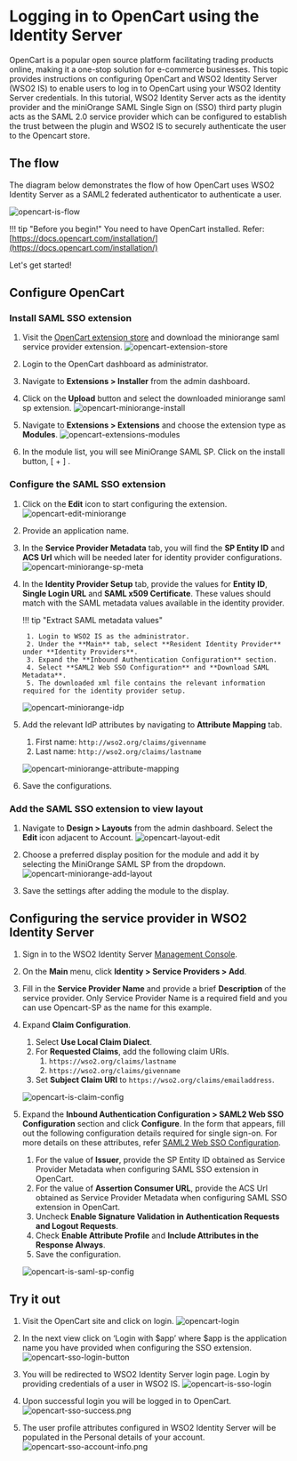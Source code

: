 # Logging in to OpenCart using the Identity Server

OpenCart is a popular open source platform facilitating trading products online, making it a one-stop solution for e-commerce businesses. This topic provides instructions on configuring OpenCart and WSO2 Identity Server (WSO2 IS) to enable users to log in to OpenCart using your WSO2 Identity Server credentials. In this tutorial, WSO2 Identity Server acts as the identity provider and the miniOrange SAML Single Sign on (SSO) third party plugin acts as the SAML 2.0 service provider which can be configured to establish the trust between the plugin and WSO2 IS to securely authenticate the user to the Opencart store.

## The flow

The diagram below demonstrates the flow of how OpenCart uses WSO2 Identity Server as a SAML2 federated authenticator to authenticate a user.

![opencart-is-flow](../assets/img/tutorials/opencart-is-flow.png)

!!! tip "Before you begin!"
    You need to have OpenCart installed. Refer: [https://docs.opencart.com/installation/](https://docs.opencart.com/installation/)

Let's get started!

## Configure OpenCart

### Install SAML SSO extension

1. Visit the [OpenCart extension store](https://www.opencart.com/index.php?route=marketplace/extension) and download 
the miniorange saml service provider extension.
    ![opencart-extension-store](../assets/img/tutorials/opencart-extension-store.png)

2. Login to the OpenCart dashboard as administrator.

3. Navigate to **Extensions > Installer** from the admin dashboard.

4. Click on the **Upload** button and select the downloaded miniorange saml sp extension.
    ![opencart-miniorange-install](../assets/img/tutorials/opencart-miniorange-install.png)

5. Navigate to **Extensions > Extensions** and choose the extension type as **Modules**.
    ![opencart-extensions-modules](../assets/img/tutorials/opencart-extensions-modules.png)

6. In the module list, you will see MiniOrange SAML SP. Click on the install button, [ + ] .

### Configure the SAML SSO extension

1. Click on the **Edit** icon to start configuring the extension.
    ![opencart-edit-miniorange](../assets/img/tutorials/opencart-edit-miniorange.png)

2. Provide an application name.

3. In the **Service Provider Metadata** tab, you will find the **SP Entity ID** and **ACS Url** which will be needed 
later for identity provider configurations.
    ![opencart-miniorange-sp-meta](../assets/img/tutorials/opencart-miniorange-sp-meta.png)

4. In the **Identity Provider Setup** tab, provide the values for **Entity ID**, **Single Login URL** and
**SAML x509 Certificate**. These values should match with the SAML metadata values available in the identity provider.

    !!! tip "Extract SAML metadata values"

        1. Login to WSO2 IS as the administrator.
        2. Under the **Main** tab, select **Resident Identity Provider** under **Identity Providers**.
        3. Expand the **Inbound Authentication Configuration** section.
        4. Select **SAML2 Web SSO Configuration** and **Download SAML Metadata**.
        5. The downloaded xml file contains the relevant information required for the identity provider setup.

    ![opencart-miniorange-idp](../assets/img/tutorials/opencart-miniorange-idp.png)

5. Add the relevant IdP attributes by navigating to **Attribute Mapping** tab.
    1. First name: ```http://wso2.org/claims/givenname```
    2. Last name: ```http://wso2.org/claims/lastname```

    ![opencart-miniorange-attribute-mapping](../assets/img/tutorials/opencart-miniorange-attribute-mapping.png)

6. Save the configurations.

### Add the SAML SSO extension to view layout

1. Navigate to **Design > Layouts** from the admin dashboard. Select the **Edit** icon adjacent to Account.
    ![opencart-layout-edit](../assets/img/tutorials/opencart-layout-edit.png)

2. Choose a preferred display position for the module and add it by selecting the MiniOrange SAML SP from the dropdown.
    ![opencart-miniorange-add-layout](../assets/img/tutorials/opencart-miniorange-add-layout.png)

3. Save the settings after adding the module to the display.

## Configuring the service provider in WSO2 Identity Server

1. Sign in to the WSO2 Identity Server [Management Console](../../setup/getting-started-with-the-management-console/).

2. On the **Main** menu, click **Identity > Service Providers > Add**.

3. Fill in the **Service Provider Name** and provide a brief **Description** of the service provider. Only 
Service Provider Name is a required field and you can use Opencart-SP as the name for this example.

4. Expand **Claim Configuration**.
    1. Select **Use Local Claim Dialect**.
    2. For **Requested Claims**, add the following claim URIs.
        1. ```https://wso2.org/claims/lastname```
        2. ```https://wso2.org/claims/givenname```
    3. Set **Subject Claim URI** to ```https://wso2.org/claims/emailaddress```.

    ![opencart-is-claim-config](../assets/img/tutorials/opencart-is-claim-config.png)

5. Expand the **Inbound Authentication Configuration > SAML2 Web SSO Configuration** section and click **Configure**.
    In the form that appears, fill out the following configuration details required for single sign-on. 
    For more details on these attributes, refer 
    [SAML2 Web SSO Configuration](../../learn/configuring-inbound-authentication-for-a-service-provider#configuring-inbound-authentication-with-saml2-web-sso).
    1. For the value of **Issuer**, provide the SP Entity ID obtained as Service Provider Metadata when configuring
    SAML SSO extension in OpenCart.
    2. For the value of **Assertion Consumer URL**, provide the ACS Url obtained as Service Provider Metadata when configuring SAML SSO extension in OpenCart.
    3. Uncheck **Enable Signature Validation in Authentication Requests and Logout Requests**.
    4. Check **Enable Attribute Profile** and **Include Attributes in the Response Always**.
    5. Save the configuration.

    ![opencart-is-saml-sp-config](../assets/img/tutorials/opencart-is-saml-sp-config.png)

## Try it out

1. Visit the OpenCart site and click on login.
    ![opencart-login](../assets/img/tutorials/opencart-login.png)

2. In the next view click on ‘Login with $app’ where $app is the application name you have provided when configuring the SSO extension.
    ![opencart-sso-login-button](../assets/img/tutorials/opencart-sso-login-button.png)

3. You will be redirected to WSO2 Identity Server login page. Login by providing credentials of a user in WSO2 IS.
    ![opencart-is-sso-login](../assets/img/tutorials/opencart-is-sso-login.png)

4. Upon successful login you will be logged in to OpenCart.
    ![opencart-sso-success.png](../assets/img/tutorials/opencart-sso-success.png)

5. The user profile attributes configured in WSO2 Identity Server will be populated in the Personal details of your
account.
    ![opencart-sso-account-info.png](../assets/img/tutorials/opencart-sso-account-info.png)

